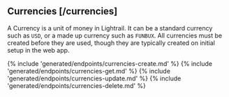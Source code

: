 ## Currencies [/currencies]

A Currency is a unit of money in Lightrail.  It can be a standard currency such as `USD`, or a made up currency such as `FUNBUX`.  All currencies must be created before they are used, though they are typically created on initial setup in the web app.

{% include 'generated/endpoints/currencies-create.md' %}
{% include 'generated/endpoints/currencies-get.md' %}
{% include 'generated/endpoints/currencies-update.md' %}
{% include 'generated/endpoints/currencies-delete.md' %}
